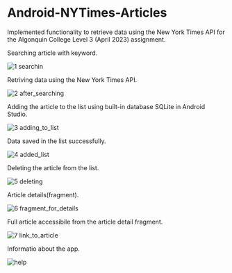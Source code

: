 # Android-NYTimes-Articles
Implemented functionality to retrieve data using the New York Times API for the Algonquin College Level 3 (April 2023) assignment.

Searching article with keyword.

![1 searchin](https://github.com/suyeounlee/Android-NYTimes-Articles/assets/102848080/f69265c5-2cbb-4531-859c-9b2e2cf4356d)

Retriving data using the New York Times API.

![2 after_searching](https://github.com/suyeounlee/Android-NYTimes-Articles/assets/102848080/aa78cec7-a1d7-45cb-ba56-b7b6ca8057aa)

Adding the article to the list using built-in database SQLite in Android Studio.

![3  adding_to_list](https://github.com/suyeounlee/Android-NYTimes-Articles/assets/102848080/74cf6a7d-b55f-48e0-9c57-c7413e598de3)

Data saved in the list successfully.

![4  added_list](https://github.com/suyeounlee/Android-NYTimes-Articles/assets/102848080/6a8d3203-d94b-45dd-98bd-11823136d1d0)

Deleting the article from the list.

![5  deleting](https://github.com/suyeounlee/Android-NYTimes-Articles/assets/102848080/32d7f862-fd63-4fd5-b44a-582dabf817b2)

Article details(fragment).

![6  fragment_for_details](https://github.com/suyeounlee/Android-NYTimes-Articles/assets/102848080/2987ae2a-a152-4640-90f4-e3ab4500541f)

Full article accessibile from the article detail fragment.

![7  link_to_article](https://github.com/suyeounlee/Android-NYTimes-Articles/assets/102848080/f9eb3972-e502-4892-8de4-05d799786e83)

Informatio about the app.

![help](https://github.com/suyeounlee/Android-NYTimes-Articles/assets/102848080/39442c77-9459-43b6-b3a2-af549a67669f)


